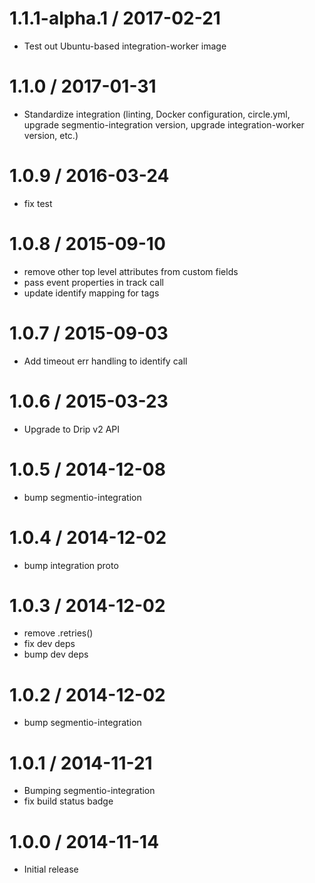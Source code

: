 
1.1.1-alpha.1 / 2017-02-21
==================

  * Test out Ubuntu-based integration-worker image

1.1.0 / 2017-01-31
==================

  * Standardize integration (linting, Docker configuration, circle.yml, upgrade
segmentio-integration version, upgrade integration-worker version, etc.)


1.0.9 / 2016-03-24
==================

  * fix test

1.0.8 / 2015-09-10
==================

  * remove other top level attributes from custom fields
  * pass event properties in track call
  * update identify mapping for tags

1.0.7 / 2015-09-03
==================

  * Add timeout err handling to identify call

1.0.6 / 2015-03-23
==================

 * Upgrade to Drip v2 API

1.0.5 / 2014-12-08
==================

 * bump segmentio-integration

1.0.4 / 2014-12-02
==================

 * bump integration proto

1.0.3 / 2014-12-02
==================

 * remove .retries()
 * fix dev deps
 * bump dev deps

1.0.2 / 2014-12-02
==================

 * bump segmentio-integration

1.0.1 / 2014-11-21
==================

 * Bumping segmentio-integration
 * fix build status badge

1.0.0 / 2014-11-14
==================

  * Initial release
